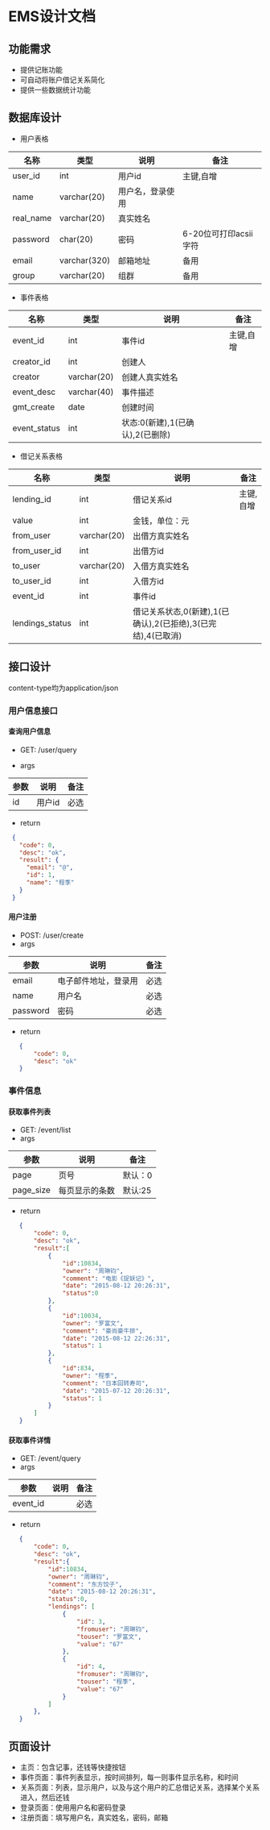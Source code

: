 # EMS设计文档

## 功能需求
- 提供记账功能
- 可自动将账户借记关系简化
- 提供一些数据统计功能

## 数据库设计
- 用户表格

| 名称 | 类型 | 说明 |备注|
| --- | --- | --- | --- |
| user_id | int |用户id |主键,自增|
| name | varchar(20) | 用户名，登录使用 | |
| real_name | varchar(20) | 真实姓名 | |
| password | char(20) | 密码 | 6-20位可打印acsii字符 |
| email | varchar(320) | 邮箱地址 | 备用|
| group | varchar(20) | 组群 | 备用 |


- 事件表格

| 名称 | 类型 | 说明 |备注|
| --- | --- | --- | --- |
|event_id| int|事件id|主键,自增|
|creator_id|int|创建人||
|creator|varchar(20)|创建人真实姓名||
|event_desc|varchar(40)|事件描述||
|gmt_create|date|创建时间||
|event_status|int|状态:0(新建),1(已确认),2(已删除)||


- 借记关系表格
 
| 名称 | 类型 | 说明 |备注|
| --- | --- | --- | --- |
|lending_id| int|借记关系id|主键,自增|
|value|int|金钱，单位：元||
|from_user|varchar(20)|出借方真实姓名||
|from_user_id|int|出借方id||
|to_user|varchar(20)|入借方真实姓名||
|to_user_id|int|入借方id||
|event_id|int|事件id||
|lendings_status|int|借记关系状态,0(新建),1(已确认),2(已拒绝),3(已完结),4(已取消)| | 


## 接口设计

content-type均为application/json

### 用户信息接口
#### 查询用户信息
- GET: /user/query
 
- args

 |参数|说明|备注|
 |---|----|----|
 |id |用户id|必选|
- return
 
 ```json
  {
    "code": 0,
    "desc": "ok",
    "result": {
      "email": "@",
      "id": 1,
      "name": "程季"
    }
  }
 ```

#### 用户注册
- POST: /user/create
- args

 |参数|说明|备注|
 |----|----|----|
 |email|电子邮件地址，登录用|必选|
 |name|用户名|必选|
 |password|密码|必选|
- return

 ```json
    {
        "code": 0,
        "desc": "ok"
    }
 ```

### 事件信息
#### 获取事件列表
- GET: /event/list
- args

 |参数|说明|备注|
 |----|----|----|
 |page|页号|默认：0|
 |page_size|每页显示的条数|默认:25|
- return

 ```json
    {
        "code": 0,
        "desc": "ok",
        "result":[
            {
                "id":10834,
                "owner": "周琳钧",
                "comment": "电影《捉妖记》",
                "date": "2015-08-12 20:26:31",
                "status":0
            },
            {
                "id":10034,
                "owner": "罗富文",
                "comment": "豪尚豪牛排",
                "date": "2015-08-12 22:26:31",
                "status": 1
            },
            {
                "id":834,
                "owner": "程季",
                "comment": "日本回转寿司",
                "date": "2015-07-12 20:26:31",
                "status": 1
            }
        ]
    }
```

#### 获取事件详情
- GET: /event/query
- args

 |参数|说明|备注|
 |----|----|----|
 |event_id||必选|
- return

 ```json
    {
        "code": 0,
        "desc": "ok",
        "result":{
            "id":10834,
            "owner": "周琳钧",
            "comment": "东方饺子",
            "date": "2015-08-12 20:26:31",
            "status":0,
            "lendings": [
                {
                    "id": 3,
                    "fromuser": "周琳钧",
                    "touser": "罗富文",
                    "value": "67"
                },
                {
                    "id": 4,
                    "fromuser": "周琳钧",
                    "touser": "程季",
                    "value": "67"
                }
            ]
        },
    }
```



## 页面设计
- 主页：包含记事，还钱等快捷按钮
- 事件页面：事件列表显示，按时间排列，每一则事件显示名称，和时间
- 关系页面：列表，显示用户，以及与这个用户的汇总借记关系，选择某个关系进入，然后还钱
- 登录页面：使用用户名和密码登录
- 注册页面：填写用户名，真实姓名，密码，邮箱
